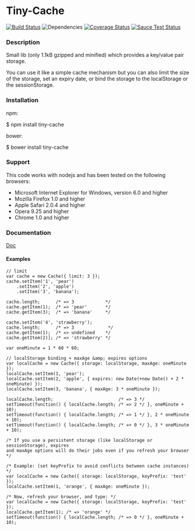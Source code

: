 Tiny-Cache
==========

[![Build Status](https://travis-ci.org/gtournie/tiny-cache.svg?branch=master)](https://travis-ci.org/gtournie/tiny-cache) 
![Dependencies](https://david-dm.org/gtournie/tiny-cache.svg)
[![Coverage Status](https://coveralls.io/repos/gtournie/tiny-cache/badge.svg?branch=master)](https://coveralls.io/r/gtournie/tiny-cache?branch=master)
[![Sauce Test Status](https://saucelabs.com/buildstatus/gtournie)](https://saucelabs.com/u/gtournie)

### Description ###

Small lib (only 1.1kB gzipped and minified) which provides a key/value pair storage.

You can use it like a simple cache mechanism but you can also limit the size of
the storage, set an expiry date, or bind the storage to the localStorage or 
the  sessionStorage.

### Installation ###

npm:

$ npm install tiny-cache

bower:

$ bower install tiny-cache

### Support ###

This code works with nodejs and has been tested on the following browsers:

* Microsoft Internet Explorer for Windows, version 6.0 and higher
* Mozilla Firefox 1.0 and higher
* Apple Safari 2.0.4 and higher
* Opera 9.25 and higher
* Chrome 1.0 and higher

### Documentation ###

[Doc](DOC.md)

#### Examples ####

    // limit
    var cache = new Cache({ limit: 3 });
    cache.setItem('1', 'pear')
        .setItem('2', 'apple')
        .setItem('3', 'banana');
    
    cache.length;      /* => 3            */
    cache.getItem(1);  /* => 'pear'       */
    cache.getItem(3);  /* => 'banana'     */
        
    cache.setItem('4', 'strawberry');
    cache.length;      /* => 3             */
    cache.getItem(1);  /* => undefined    */
    cache.getItem(2)]; /* => 'strawberry' */
    
    var oneMinute = 1 * 60 * 60;
    
    // localStorage binding + maxAge &amp; expires options
    var localCache = new Cache({ storage: localStorage, maxAge: oneMinute });
    localCache.setItem(1, 'pear');
    localCache.setItem(2, 'apple', { expires: new Date(+new Date() + 2 * oneMinute) });
    localCache.setItem(3, 'banana', { maxAge: 3 * oneMinute });
    
    localCache.length;                         /* => 3 */
    setTimeout(function() { localCache.length; /* => 2 */ }, oneMinute + 10);
    setTimeout(function() { localCache.length; /* => 1 */ }, 2 * oneMinute + 10);
    setTimeout(function() { localCache.length; /* => 0 */ }, 3 * oneMinute + 10);
    
    /* If you use a persistent storage (like localStorage or sessionStorage), expires 
    and maxAge options will do their jobs even if you refresh your browser */
    
    /* Example: (set keyPrefix to avoid conflicts between cache instances) */
    var localCache = new Cache({ storage: localStorage, keyPrefix: 'test' });
    localCache.setItem(1, 'orange', { maxAge: oneMinute });
    
    /* Now, refresh your browser, and type: */
    var localCache = new Cache({ storage: localStorage, keyPrefix: 'test' });
    localCache.getItem(1); /* => 'orange' */
    setTimeout(function() { localCache.length; /* => 0 */ }, oneMinute + 10);



